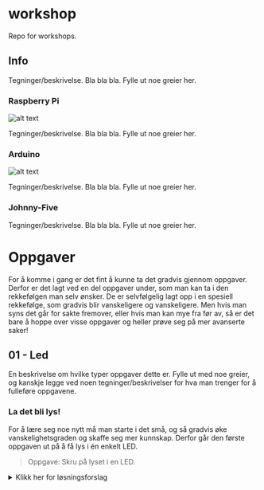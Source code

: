 # workshop
Repo for workshops.

## Info
Tegninger/beskrivelse. Bla bla bla. Fylle ut noe greier her.

### Raspberry Pi
![alt text](https://www.raspberrypi.org/wp-content/uploads/2015/01/Pi2ModB1GB_-comp.jpeg "Raspberry Pi")

Tegninger/beskrivelse. Bla bla bla. Fylle ut noe greier her.

### Arduino
![alt text](https://www.arduino.cc/en/uploads/Products/Uno.jpg "Raspberry Pi")

Tegninger/beskrivelse. Bla bla bla. Fylle ut noe greier her.

### Johnny-Five
Tegninger/beskrivelse. Bla bla bla. Fylle ut noe greier her.

# Oppgaver
For å komme i gang er det fint å kunne ta det gradvis gjennom oppgaver. Derfor er det lagt ved en del oppgaver under, som man kan ta i den rekkefølgen man selv ønsker. De er selvfølgelig lagt opp i en spesiell rekkefølge, som gradvis blir vanskeligere og vanskeligere. Men hvis man syns det går for sakte fremover, eller hvis man kan mye fra før av, så er det bare å hoppe over visse oppgaver og heller prøve seg på mer avanserte saker!

## 01 - Led
En beskrivelse om hvilke typer oppgaver dette er. Fylle ut med noe greier, og kanskje legge ved noen tegninger/beskrivelser for hva man trenger for å fulleføre oppgavene.

### La det bli lys!
For å lære seg noe nytt må man starte i det små, og så gradvis øke vanskelighetsgraden og skaffe seg mer kunnskap.
Derfor går den første oppgaven ut på å få lys i én enkelt LED.

> Oppgave: Skru på lyset i en LED.

<details>
<summary>Klikk her for løsningsforslag</summary>
```javascript
var five = require("johnny-five");
var board = new five.Board();

board.on("ready", function() {
  var led = new five.Led(13);
  led.on();
});
```
</details>

### Blink-blink
Så bra, du fikk lys i LED-lyset! Men, det er jo litt kjedelig at det bare lyser hele dagen, så hva med å la LED-lyset blinke i stedet?
For å løse denne oppgaven må du altså få LED-lyset til å blinke hvert sekund. Av. På. Av. På. Av. På. Mennesker syns dette blir kjedelig etter hvert, men en datamaskin syns slike oppgaver er kjempegøy!

![alt text](https://camo.githubusercontent.com/2d2513641c0cd782d42d8aa261c3f41dd11ed5a4/687474703a2f2f6a6f686e6e792d666976652e696f2f696d672f6c65642d7363656e652d302e676966 "Blinkende LED-lys")

> Oppgave: Få LED-lyset til å blinke.

<details>
<summary>Klikk her for løsningsforslag</summary>
```javascript
var five = require("johnny-five");
var board = new five.Board();

board.on("ready", function() {
  var led = new five.Led(13);
  led.blink(1000);
});
```
</details>
